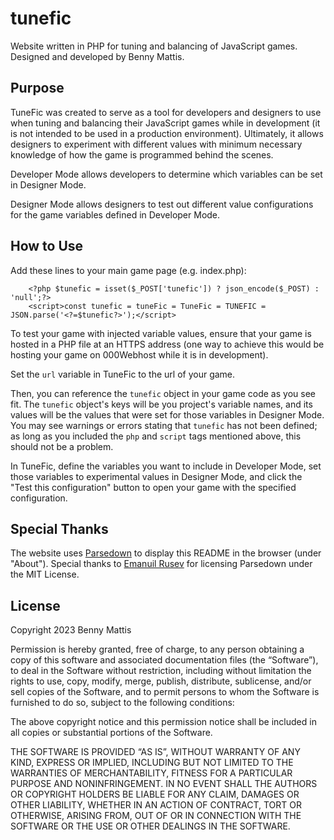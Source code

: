 # tunefic  
Website written in PHP for tuning and balancing of JavaScript games. Designed and developed by Benny Mattis.  

## Purpose

TuneFic was created to serve as a tool for developers and designers to use when tuning and balancing their JavaScript games while in development (it is not intended to be used in a production environment). Ultimately, it allows designers to experiment with different values with minimum necessary knowledge of how the game is programmed behind the scenes.  

Developer Mode allows developers to determine which variables can be set in Designer Mode.

Designer Mode allows designers to test out different value configurations for the game variables defined in Developer Mode.  

## How to Use

Add these lines to your main game page (e.g. index.php):
```
    <?php $tunefic = isset($_POST['tunefic']) ? json_encode($_POST) : 'null';?>
    <script>const tunefic = tuneFic = TuneFic = TUNEFIC = JSON.parse('<?=$tunefic?>');</script>
```

To test your game with injected variable values, ensure that your game is hosted in a PHP file at an HTTPS address (one way to achieve this would be hosting your game on 000Webhost while it is in development).  

Set the `url` variable in TuneFic to the url of your game. 

Then, you can reference the `tunefic` object in your game code as you see fit. The `tunefic` object's keys will be you project's variable names, and its values will be the values that were set for those variables in Designer Mode. You may see warnings or errors stating that `tunefic` has not been defined; as long as you included the `php` and `script` tags mentioned above, this should not be a problem. 

In TuneFic, define the variables you want to include in Developer Mode, set those variables to experimental values in Designer Mode, and click the "Test this configuration" button to open your game with the specified configuration.  

## Special Thanks

The website uses [Parsedown](https://parsedown.org/) to display this README in the browser (under "About").  Special thanks to [Emanuil Rusev](erusev.com) for licensing Parsedown under the MIT License.

## License

Copyright 2023 Benny Mattis

Permission is hereby granted, free of charge, to any person obtaining a copy of this software and associated documentation files (the “Software”), to deal in the Software without restriction, including without limitation the rights to use, copy, modify, merge, publish, distribute, sublicense, and/or sell copies of the Software, and to permit persons to whom the Software is furnished to do so, subject to the following conditions:

The above copyright notice and this permission notice shall be included in all copies or substantial portions of the Software.

THE SOFTWARE IS PROVIDED “AS IS”, WITHOUT WARRANTY OF ANY KIND, EXPRESS OR IMPLIED, INCLUDING BUT NOT LIMITED TO THE WARRANTIES OF MERCHANTABILITY, FITNESS FOR A PARTICULAR PURPOSE AND NONINFRINGEMENT. IN NO EVENT SHALL THE AUTHORS OR COPYRIGHT HOLDERS BE LIABLE FOR ANY CLAIM, DAMAGES OR OTHER LIABILITY, WHETHER IN AN ACTION OF CONTRACT, TORT OR OTHERWISE, ARISING FROM, OUT OF OR IN CONNECTION WITH THE SOFTWARE OR THE USE OR OTHER DEALINGS IN THE SOFTWARE.
